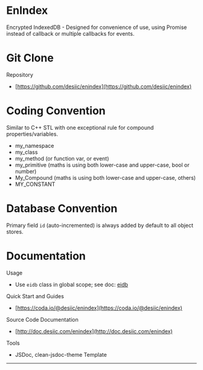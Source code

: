 EnIndex
=======
Encrypted IndexedDB - Designed for convenience of use, using Promise instead
of callback or multiple callbacks for events.

Git Clone
=========
Repository
  * [https://github.com/desiic/enindex](https://github.com/desiic/enindex)

Coding Convention
=================
Similar to C++ STL with one exceptional rule for compound properties/variables.
  * my_namespace
  * my_class
  * my_method (or function var, or event)
  * my_primitive (maths is using both lower-case and upper-case, bool or number)
  * My_Compound (maths is using both lower-case and upper-case, others)
  * MY_CONSTANT

Database Convention
===================
Primary field `id` (auto-incremented) is always added by default to all object stores.

Documentation
=============
Usage
  * Use `eidb` class in global scope; see doc: [eidb](http://doc.desiic.com/enindex/module-eidb-eidb.html)
  
Quick Start and Guides
  * [https://coda.io/@desiic/enindex](https://coda.io/@desiic/enindex)

Source Code Documentation
  * [http://doc.desiic.com/enindex](http://doc.desiic.com/enindex)

Tools
  * JSDoc, clean-jsdoc-theme Template
___  